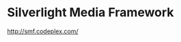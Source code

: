 <!--
id: 450825347
link: http://kevinisom.info/post/450825347/silverlight-media-framework
slug: silverlight-media-framework
date: Tue Mar 16 2010 11:48:42 GMT+1300 (NZDT)
raw: {"blog_name":"kevinisom","id":450825347,"post_url":"http://kevinisom.info/post/450825347/silverlight-media-framework","slug":"silverlight-media-framework","type":"link","date":"2010-03-15 22:48:42 GMT","timestamp":1268693322,"state":"published","format":"html","reblog_key":"JcWpaBg9","tags":[],"short_url":"http://tmblr.co/Zw68YyQtmo3","highlighted":[],"feed_item":"http://smf.codeplex.com/","from_feed_id":"650234","note_count":0,"title":"Silverlight Media Framework","url":"http://smf.codeplex.com/","description":""}
publish: 2010-03-016
tags: 
title: Silverlight Media Framework
-->


Silverlight Media Framework
===========================

<http://smf.codeplex.com/>

